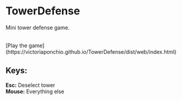 # TowerDefense
Mini tower defense game.

<br />
[Play the game](https://victoriaponchio.github.io/TowerDefense/dist/web/index.html)
<br />

## Keys: <br />
**Esc:** Deselect tower <br />
**Mouse:** Everything else <br />

